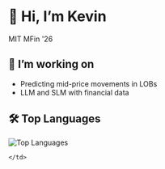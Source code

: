 # 👋 Hi, I’m Kevin  
MIT MFin '26

## 🔭 I’m working on
- Predicting mid-price movements in LOBs
- LLM and SLM with financial data


## 🛠️ Top Languages

![Top Languages](https://github-readme-stats.vercel.app/api/top-langs/?username=KevinChunye&layout=compact&langs_count=6)

    </td>
  </tr>
</table>
